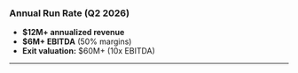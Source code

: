 ### Annual Run Rate (Q2 2026)

- **$12M+ annualized revenue**
- **$6M+ EBITDA** (50% margins)
- **Exit valuation:** $60M+ (10x EBITDA)

---
